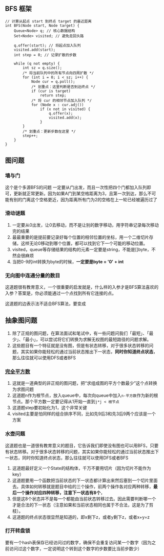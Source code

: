 ## BFS 框架

```
// 计算从起点 start 到终点 target 的最近距离
int BFS(Node start, Node target) {
    Queue<Node> q; // 核心数据结构
    Set<Node> visited; // 避免走回头路

    q.offer(start); // 将起点加入队列
    visited.add(start);
    int step = 0; // 记录扩散的步数

    while (q not empty) {
        int sz = q.size();
        /* 将当前队列中的所有节点向四周扩散 */
        for (int i = 0; i < sz; i++) {
            Node cur = q.poll();
            /* 划重点：这里判断是否到达终点 */
            if (cur is target)
                return step;
            /* 将 cur 的相邻节点加入队列 */
            for (Node x : cur.adj())
                if (x not in visited) {
                    q.offer(x);
                    visited.add(x);
                }
        }
        /* 划重点：更新步数在这里 */
        step++;
    }
}
```

## 图问题

### 墙与门

这个是个多源BFS的问题
一定要从门出发，而且一次性把四个门都加入队列即可，更新就正常更新。因为如果A门到某空格距离为3，且第一次到达，那么不可能有别的门离这个空格更近，因为距离所有门为2的空格在上一轮已经被遍历过了

### 滑动谜题

1. 一定要从0出发，让0去移动，而不是让别的数字移动，用字符串记录每次移动完的结果
2. 最最重要的是提前要记录好每个位置的相邻位置的坐标，用一个二维切片存储，这样无论0移动到哪个位置，都可以找到它下一个可能的移动位置。
3. visited，queue等存储结果的结构的元素一定要是string，不能是[]byte，不然会很麻烦
4. 当把0-9的int转换为byte的时候，**一定要是byte = '0' + int**


### 无向图中连通分量的数目

这道题很有教育意义，一个很重要的启发就是，什么样的入参才是BFS算法喜欢的入参？答案是，你必须能通过一个点找到所有它连接的点。

这道题的边表示法不适合BFS算法，要变成

## 抽象图问题

1. 除了正规的图问题，在算法面试和笔试中，有一些问题问我们「最短」、「最少」、「最小」，可以尝试将它们转换为求解无权图的最短路径的问题求解。
2. 这些题目有一个特征就是没有图，但是有状态转移，对于很多状态转移的问题，其实如果你能轻松的通过当前状态推出下一状态，**同时你知道终点状态**，那么往往就可以使用DFS或者BFS

### [完全平方数](https://leetcode-cn.com/problems/perfect-squares/)

1. 这就是一道典型的非正规的图问题，把“求组成图的平方个数最少”这个点转换为求图问题
2. 这道题n作为根节点，放入queue中，每次向queue中加入`n-平方数`作为新的根节点。那个平方数一定要记得从1开始一直到`j*j < 根节点`
3. 这道题step要初始化为1，这个非常关键
4. visited主要是怕同样的组合排序不同，比如先9后3和先3后9两个应该是一个方案

### 水壶问题

这道题也是一道很有教育意义的题目，它告诉我们即使没有图也可以用BFS，只要有状态转移。对于很多状态转移的问题，其实如果你能轻松的通过当前状态推出下一状态，同时你知道终点状态，那么往往就可以使用DFS或者BFS

1. 这道题最好定义一个State的结构体，千万不要用切片（因为切片不能作为key）
2. 这道题要用一个函数把当前状态的下一状态都计算出来然后塞到一个切片里面去。具体如何转移就是题目中给的三个操作，前两个操作各对应两种转移，**最后一个操作对应四种转移，注意下一状态有8个**，
3. 但是这8个状态并不是每一个都能由当前状态转移过去。因此需要判断哪一个才是合法的下一状态（注意如果和当前状态相同也属于不合法，这是为了剪枝）。
4. 这道题的终点状态很显然是知道的，即x剩下z，或者y剩下z，或者x+y=z



### 打开转盘锁

要有一个hash表保存已经访问过的数字，确保不会重复访问某一个数字（因为之前访问过这个数字，一定说明这个转到这个数字的步数要比当前步数少）

### 